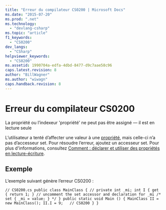 ```yaml
---
title: "Erreur du compilateur CS0200 | Microsoft Docs"
ms.date: "2015-07-20"
ms.prod: ".net"
ms.technology: 
  - "devlang-csharp"
ms.topic: "article"
f1_keywords: 
  - "CS0200"
dev_langs: 
  - "CSharp"
helpviewer_keywords: 
  - "CS0200"
ms.assetid: 1990704a-edfa-4dbd-8477-d9c7aae58c96
caps.latest.revision: 8
author: "BillWagner"
ms.author: "wiwagn"
caps.handback.revision: 8
---
```

# Erreur du compilateur CS0200
La propriété ou l’indexeur 'propriété' ne peut pas être assigné — il est en lecture seule  
  
 L’utilisateur a tenté d’affecter une valeur à une [propriété](../../csharp/programming-guide/classes-and-structs/using-properties.md), mais celle\-ci n’a pas d’accesseur set. Pour résoudre l’erreur, ajoutez un accesseur set. Pour plus d'informations, consultez [Comment : déclarer et utiliser des propriétés en lecture\-écriture](../../csharp/programming-guide/classes-and-structs/how-to-declare-and-use-read-write-properties.md).  
  
## Exemple  
 L’exemple suivant génère l’erreur CS0200 :  
  
```  
// CS0200.cs public class MainClass { // private int _mi; int I { get { return 1; } // uncomment the set accessor and declaration for _mi /* set { _mi = value; } */ } public static void Main () { MainClass II = new MainClass(); II.I = 9;   // CS0200 } }  
```